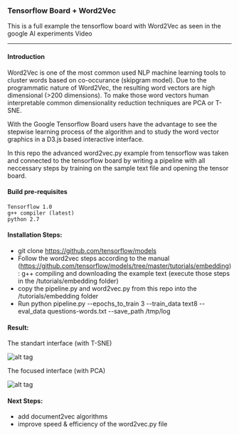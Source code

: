 ### Tensorflow Board + Word2Vec 

This is a full example the tensorflow board with Word2Vec as seen in the google AI experiments Video

--------------

#### Introduction

Word2Vec is one of the most common used NLP machine learning tools to cluster words based on co-occurance (skipgram model). 
Due to the programmatic nature of Word2Vec, the resulting word vectors are high dimensional (>200 dimensions). To make those word vectors human interpretable common dimensionality reduction techniques are PCA or T-SNE.  

With the Google Tensorflow Board users have the advantage to see the stepwise learning process of the algorithm and to study the word vector graphics in a D3.js based interactive interface.

In this repo the advanced word2vec.py example from tensorflow was taken and connected to the tensorflow board by writing a pipeline with all neccessary steps by training on the sample text file and opening the tensor board.  

#### Build pre-requisites

    Tensorflow 1.0
    g++ compiler (latest)
    python 2.7

#### Installation Steps: 

 - git clone https://github.com/tensorflow/models
 - Follow the word2vec steps according to the manual (https://github.com/tensorflow/models/tree/master/tutorials/embedding): g++ compiling and downloading the example text (execute those steps in the /tutorials/embedding folder)
 - copy the pipeline.py and word2vec.py from this repo into the /tutorials/embedding folder
 - Run python pipeline.py --epochs_to_train 3 --train_data text8 --eval_data questions-words.txt --save_path /tmp/log
  
#### Result: 

The standart interface (with T-SNE)

![alt tag](https://firebasestorage.googleapis.com/v0/b/rscriptmarket-66f49.appspot.com/o/statics%2Fgithub%2Ftensorboard1.png)

The focused interface (with PCA)

![alt tag](http://animations.vaionex.com/Discovr/DSC03137.jpg)


#### Next Steps:

 - add document2vec algorithms
 - improve speed & efficiency of the word2vec.py file

  